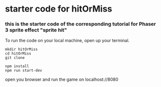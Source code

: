 # starter code for hitOrMiss
### this is the starter code of the corresponding tutorial for Phaser 3 sprite effect "sprite hit"

To run the code on your local machine,
open up your terminal.

``` 
mkdir hitOrMiss
cd hitOrMiss
git clone 

npm install
npm run start-dev
```

open you browser and run the game on localhost://8080

